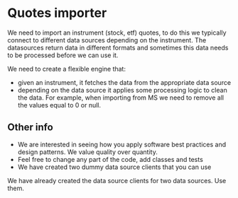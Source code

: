 # Quotes importer
We need to import an instrument (stock, etf) quotes, to do this we typically connect to different data sources depending on the instrument. The datasources return data in different formats and sometimes this data needs to be processed before we can use it. 

We need to create a flexible engine that:
- given an instrument, it fetches the data from the appropriate data source
- depending on the data source it applies some processing logic to clean the data. For example, when importing from MS we need to remove all the values equal to 0 or null.

## Other info
- We are interested in seeing how you apply software best practices and design patterns. We value quality over quantity.
- Feel free to change any part of the code, add classes and tests
- We have created two dummy data source clients that you can use

We have already created the data source clients for two data sources. Use them.